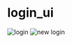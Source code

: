# login_ui
![login](https://github.com/ochiengwilliam/login_ui/assets/88856939/01c0be72-9bb4-4fc1-93cb-dbe2bee921c7)
![new login](https://github.com/ochiengwilliam/login_ui/assets/88856939/1d9b4a3e-6307-41cd-a4b5-2a197eb8d17c)
